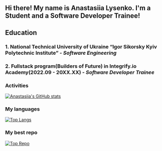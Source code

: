 ## Hi there! My name is Anastasiia Lysenko. I'm a Student and a Software Developer Trainee!

## Education
<h3>1. National Technical University of Ukraine “Igor Sikorsky Kyiv Polytechnic Institute” - <em>Software Engineering</em><h3>
<h3>2. Fullstack program(Builders of Future) in Integrify.io Academy(2022.09 - 20XX.XX) - <em>Software Developer Trainee</em><h3>

### Activities
[![Anastasiia's GitHub stats](https://github-readme-stats.vercel.app/api?username=Nanaier&show_icons=true&theme=onedark)](https://github.com/Nanaier/github-readme-stats)

### My languages
[![Top Langs](https://github-readme-stats.vercel.app/api/top-langs/?username=Nanaier&hide=TeX)](https://github.com/Nanaier/github-readme-stats)

### My best repo
[![Top Repo](https://github-readme-stats.vercel.app/api/pin/?username=Nanaier&repo=kursova_robota)](https://github.com/Nanaier/kursova_robota)
